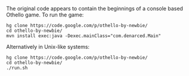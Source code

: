 The original code appears to contain the beginnings of a console based Othello game. To run the game:
```
hg clone https://code.google.com/p/othello-by-newbie/
cd othello-by-newbie/
mvn install exec:java -Dexec.mainClass="com.denarced.Main"
```

Alternatively in Unix-like systems:
```
hg clone https://code.google.com/p/othello-by-newbie/
cd othello-by-newbie/
./run.sh
```